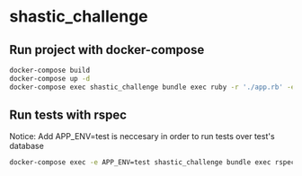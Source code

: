 # shastic_challenge

## Run project with docker-compose
```sh
docker-compose build
docker-compose up -d    
docker-compose exec shastic_challenge bundle exec ruby -r './app.rb' -e 'call'
```

## Run tests with rspec
Notice: Add APP_ENV=test is neccesary in order to run tests over test's database
```sh
docker-compose exec -e APP_ENV=test shastic_challenge bundle exec rspec
```
